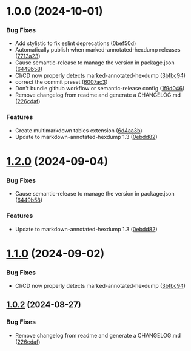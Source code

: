 # 1.0.0 (2024-10-01)


### Bug Fixes

* Add stylistic to fix eslint deprecations ([0bef50d](https://github.com/danishcake/multimarkdown-tables-vscode/commit/0bef50dda66ce7a03fc7c08fd3ea2755378bde84))
* Automatically publish when marked-annotated-hexdump releases ([7713a23](https://github.com/danishcake/multimarkdown-tables-vscode/commit/7713a2324b0062ffb94f5bf2a45ab472e86297b0))
* Cause semantic-release to manage the version in package.json ([6449b58](https://github.com/danishcake/multimarkdown-tables-vscode/commit/6449b5867bbb2cdda0449a3549f8365d151d32bf))
* CI/CD now properly detects marked-annotated-hexdump ([3bfbc94](https://github.com/danishcake/multimarkdown-tables-vscode/commit/3bfbc94261e0f8a940a0edd6e9aa5c6678ce2150))
* correct the commit preset ([6007ac3](https://github.com/danishcake/multimarkdown-tables-vscode/commit/6007ac33e613070b3fc3c53d4e30159fd4b6f9bf))
* Don't bundle github workflow or semantic-release config ([1f9d046](https://github.com/danishcake/multimarkdown-tables-vscode/commit/1f9d04677a4ac48bf494470310d9b16dbd985fc1))
* Remove changelog from readme and generate a CHANGELOG.md ([226cdaf](https://github.com/danishcake/multimarkdown-tables-vscode/commit/226cdaf6b47a46b55a494af3c533dfb946fe3103))


### Features

* Create multimarkdown tables extension ([6d4aa3b](https://github.com/danishcake/multimarkdown-tables-vscode/commit/6d4aa3b915b7f8355c9a3e147f63cc293210574e))
* Update to markdown-annotated-hexdump 1.3 ([0ebdd82](https://github.com/danishcake/multimarkdown-tables-vscode/commit/0ebdd8256e1e74635417b17dc919c183f53732a4))

# [1.2.0](https://github.com/danishcake/md-annotated-hexdumps-vscode/compare/v1.1.0...v1.2.0) (2024-09-04)


### Bug Fixes

* Cause semantic-release to manage the version in package.json ([6449b58](https://github.com/danishcake/md-annotated-hexdumps-vscode/commit/6449b5867bbb2cdda0449a3549f8365d151d32bf))


### Features

* Update to markdown-annotated-hexdump 1.3 ([0ebdd82](https://github.com/danishcake/md-annotated-hexdumps-vscode/commit/0ebdd8256e1e74635417b17dc919c183f53732a4))

# [1.1.0](https://github.com/danishcake/md-annotated-hexdumps-vscode/compare/v1.0.2...v1.1.0) (2024-09-02)


### Bug Fixes

* CI/CD now properly detects marked-annotated-hexdump ([3bfbc94](https://github.com/danishcake/md-annotated-hexdumps-vscode/commit/3bfbc94261e0f8a940a0edd6e9aa5c6678ce2150))

## [1.0.2](https://github.com/danishcake/md-annotated-hexdumps-vscode/compare/v1.0.1...v1.0.2) (2024-08-27)


### Bug Fixes

* Remove changelog from readme and generate a CHANGELOG.md ([226cdaf](https://github.com/danishcake/md-annotated-hexdumps-vscode/commit/226cdaf6b47a46b55a494af3c533dfb946fe3103))
